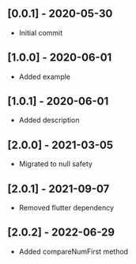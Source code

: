 ## [0.0.1] - 2020-05-30
* Initial commit

## [1.0.0] - 2020-06-01
* Added example

## [1.0.1] - 2020-06-01
* Added description

## [2.0.0] - 2021-03-05
* Migrated to null safety

## [2.0.1] - 2021-09-07
* Removed flutter dependency

## [2.0.2] - 2022-06-29
* Added compareNumFirst method